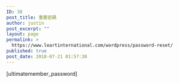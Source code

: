 ```yaml
---
ID: 38
post_title: 重置密碼
author: justin
post_excerpt: ""
layout: page
permalink: >
  https://www.leartinternational.com/wordpress/password-reset/
published: true
post_date: 2018-07-21 01:57:30
---
```

[ultimatemember_password]